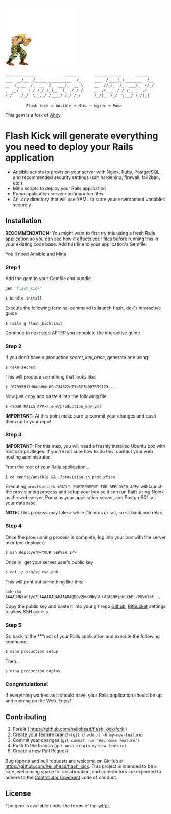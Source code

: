 ![flash kick](img/Flash_Kick.gif)
```
_____________             ______       ______ _____      ______
___  __/__  /_____ __________  /_      ___  /____(_)________  /__
__  /_ __  /_  __ `/_  ___/_  __ \     __  //_/_  /_  ___/_  //_/
_  __/ _  / / /_/ /_(__  )_  / / /     _  ,<  _  / / /__ _  ,<
/_/    /_/  \__,_/ /____/ /_/ /_/      /_/|_| /_/  \___/ /_/|_|

         Flash kick = Ansible + Mina + Nginx + Puma
```
This gem is a fork of [Ahoy](https://github.com/npearson72/rails-ahoy)

# Flash Kick will generate everything you need to deploy your Rails application

* Ansible scripts to provision your server with Nginx, Ruby, PostgreSQL, and recommended security settings (ssh hardening, firewall, fail2ban, etc.)
* Mina scripts to deploy your Rails application
* Puma application server configuration files
* An *.env* directory that will use YAML to store your environment variables securely

## Installation

**RECOMMENDATION:** You might want to first try this using a fresh Rails application so you can see how it effects your files before running this in your existing code base.
Add this line to your application's Gemfile:

You'll need [Ansible](http://docs.ansible.com/ansible/intro_installation.html)
and [Mina](http://nadarei.co/mina/)

### Step 1

Add the gem to your Gemfile and bundle

```ruby
gem 'flash_kick'
```

    $ bundle install

Execute the following terminal command to launch flash_kick's interactive guide

    $ rails g flash_kick:init

Continue to next step AFTER you complete the interactive guide

### Step 2

If you don't have a production *secret_key_base*, generate one using:

    $ rake secret

This will produce something that looks like:

    $ f67395912d0ddd0de80a734822e73b327d007809123...

Now just copy and paste it into the following file:

    $ <YOUR RAILS APP>/.env/production_env.yml

**IMPORTANT:** At this point make sure to commit your changes and push them up to your repo!

### Step 3

**IMPORTANT:** For this step, you will need a freshly installed Ubuntu box with root ssh privileges. If you're not sure how to do this, contact your web hosting administrator.

From the root of your Rails application...

    $ cd config/ansible && ./provision.sh production

Executing `provision.sh <RAILS ENVIRONMENT FOR DEPLOYED APP>` will launch the provisioning process and setup your box so it can run Rails using Nginx as the web server, Puma as your application server, and PostgreSQL as your database.

**NOTE:** This process may take a while (15 mins or so), so sit back and relax.

### Step 4
Once the provisioning process is complete, log into your box with the server user (ex: deployer)

    $ ssh deployer@<YOUR SERVER IP>

Once in, get your server user's public key

    $ cat ~/.ssh/id_rsa.pub

This will print out something like this:

	ssh-rsa AAAAB3NzaC1yc2EAAAADAQABAAABAQDOv2hw90hySH+41A6NVjp6GXhBS/PUVmTot...

Copy the public key and paste it into your git repo [Github](https://developer.github.com/guides/using-ssh-agent-forwarding/), [Bitbucket](https://confluence.atlassian.com/bitbucket/repository-privacy-permissions-and-more-221449716.html) settings to allow SSH access.

### Step 5
Go back to the ***root of your Rails application and execute the following command:

    $ mina production setup

Then...

    $ mina production deploy

### Congratulations!

If everything worked as it should have, your Rails application should be up and running on the Web. Enjoy!


## Contributing

1. Fork it ( https://github.com/heliohead/flash_kick/fork )
2. Create your feature branch (`git checkout -b my-new-feature`)
3. Commit your changes (`git commit -am 'Add some feature'`)
4. Push to the branch (`git push origin my-new-feature`)
5. Create a new Pull Request

Bug reports and pull requests are welcome on GitHub at https://github.com/heliohead/flash_kick. This project is intended to be a safe, welcoming space for collaboration, and contributors are expected to adhere to the [Contributor Covenant](http://contributor-covenant.org) code of conduct.

## License

The gem is available under the terms of the [wtfpl](LICENSE.txt).

